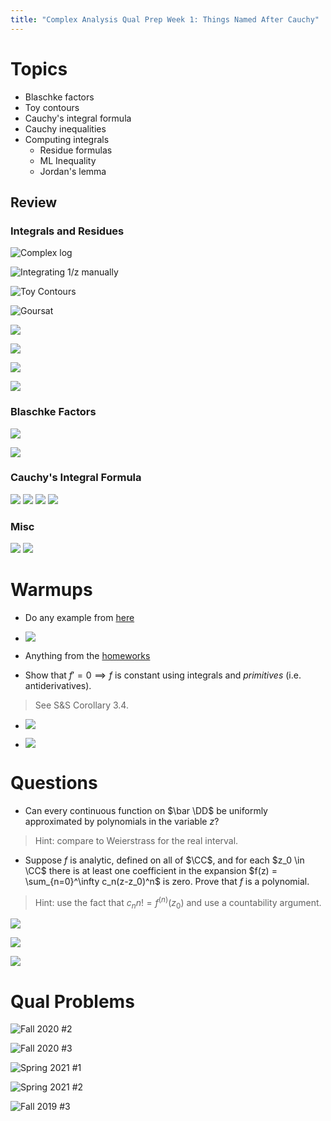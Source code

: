 ```yaml
---
title: "Complex Analysis Qual Prep Week 1: Things Named After Cauchy"
---
```


# Topics

- Blaschke factors
- Toy contours
- Cauchy's integral formula
- Cauchy inequalities
-   Computing integrals
	-   Residue formulas
	-   ML Inequality
	-  Jordan's lemma


## Review

### Integrals and Residues

![Complex log](../../attachments/Pasted%20image%2020210527180305.png)

![Integrating 1/z manually](../../attachments/Pasted%20image%2020210527181024.png)

![Toy Contours](../../attachments/Pasted%20image%2020210527175306.png)

![Goursat](../../attachments/Pasted%20image%2020210527175221.png)

![](../../attachments/Pasted%20image%2020210527175947.png)

![](../../attachments/Pasted%20image%2020210527181758.png)

![](../../attachments/Pasted%20image%2020210527181812.png)

![](../../attachments/Pasted%20image%2020210527181839.png)


### Blaschke Factors

![](../../attachments/Pasted%20image%2020210527181155.png)

![](../../attachments/Pasted%20image%2020210527181214.png)

### Cauchy's Integral Formula
![](../../attachments/Pasted%20image%2020210527175202.png)
![](../../attachments/Pasted%20image%2020210527175341.png)
![](../../attachments/Pasted%20image%2020210527175355.png)
![](../../attachments/Pasted%20image%2020210527175413.png)

### Misc

![](../../attachments/Pasted%20image%2020210527175424.png)
![](../../attachments/Pasted%20image%2020210527175435.png)


# Warmups

- Do any example from [here](http://home.iitk.ac.in/~psraj/mth102/lecture_notes/comp8.pdf)

- ![](../../attachments/Pasted%20image%2020210527174041.png)

- Anything from the [homeworks](https://www.notion.so/Complex-Analysis-3ca8032a73fc4366836a9f5085f5e601)

- Show that $f'=0 \implies f$ is constant using integrals and *primitives* (i.e. antiderivatives). 

> See S&S Corollary 3.4.

- ![](../../attachments/Pasted%20image%2020210527175840.png)

- ![](../../attachments/Pasted%20image%2020210527180104.png)

# Questions

- Can every continuous function on $\bar \DD$ be uniformly approximated by polynomials in the variable $z$?

> Hint: compare to Weierstrass for the real interval.

- Suppose $f$ is analytic, defined on all of $\CC$, and for each $z_0 \in \CC$ there is at least one coefficient in the expansion $f(z) = \sum_{n=0}^\infty c_n(z-z_0)^n$ is zero.
Prove that $f$ is a polynomial.

> Hint: use the fact that $c_n n! = f^{(n)}(z_0)$ and use a countability argument.

![](../../attachments/Pasted%20image%2020210527172954.png)

![](../../attachments/Pasted%20image%2020210527173005.png)

![](../../attachments/Pasted%20image%2020210527173030.png)

# Qual Problems

![Fall 2020 #2](../../attachments/Pasted%20image%2020210527173251.png)

![Fall 2020 #3](../../attachments/Pasted%20image%2020210527173330.png)

![Spring 2021 #1](../../attachments/Pasted%20image%2020210527173157.png)

![Spring 2021 #2](../../attachments/Pasted%20image%2020210527173111.png)

![Fall 2019 #3](../../attachments/Pasted%20image%2020210527173427.png)